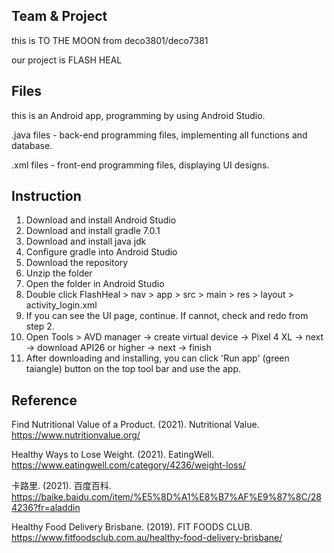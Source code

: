 ## Team & Project

this is TO THE MOON from deco3801/deco7381

our project is FLASH HEAL

## Files

this is an Android app, programming by using Android Studio.

.java files - back-end programming files, implementing all functions and database.

.xml files - front-end programming files, displaying UI designs.

## Instruction
1. Download and install Android Studio
2. Download and install gradle 7.0.1
3. Download and install java jdk
4. Configure gradle into Android Studio
5. Download the repository
6. Unzip the folder
7. Open the folder in Android Studio
8. Double click FlashHeal > nav > app > src > main > res > layout > activity_login.xml
9. If you can see the UI page, continue. If cannot, check and redo from step 2.
10. Open Tools > AVD manager -> create virtual device -> Pixel 4 XL -> next -> download API26 or higher -> next -> finish
11. After downloading and installing, you can click 'Run app' (green taiangle) button on the top tool bar and use the app.

## Reference

Find Nutritional Value of a Product. (2021). Nutritional Value. https://www.nutritionvalue.org/

Healthy Ways to Lose Weight. (2021). EatingWell. https://www.eatingwell.com/category/4236/weight-loss/

卡路里. (2021). 百度百科. https://baike.baidu.com/item/%E5%8D%A1%E8%B7%AF%E9%87%8C/284236?fr=aladdin

Healthy Food Delivery Brisbane. (2019). FIT FOODS CLUB. https://www.fitfoodsclub.com.au/healthy-food-delivery-brisbane/
